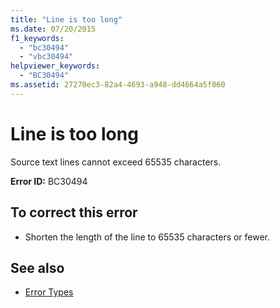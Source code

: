 ```yaml
---
title: "Line is too long"
ms.date: 07/20/2015
f1_keywords: 
  - "bc30494"
  - "vbc30494"
helpviewer_keywords: 
  - "BC30494"
ms.assetid: 27270ec3-82a4-4693-a948-dd4664a5f060
---
```

# Line is too long

Source text lines cannot exceed 65535 characters.  
  
 **Error ID:** BC30494  
  
## To correct this error  
  
- Shorten the length of the line to 65535 characters or fewer.  
  
## See also

- [Error Types](../../programming-guide/language-features/error-types.md)
